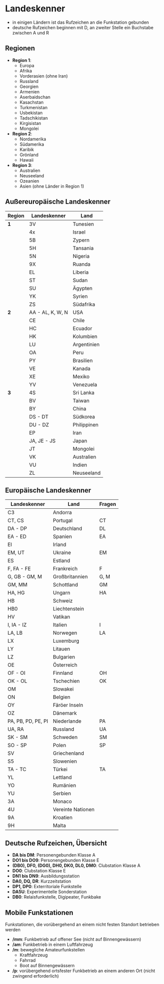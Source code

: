 # Landeskenner

- in einigen Ländern ist das Rufzeichen an die Funkstation gebunden
- deutsche Rufzeichen beginnen mit D, an zweiter Stelle ein Buchstabe zwischen A und R

## Regionen

- **Region 1**:
  - Europa
  - Afrika
  - Vorderasien (ohne Iran)
  - Russland
  - Georgien
  - Armenien
  - Aserbaidschan
  - Kasachstan
  - Turkmenistan
  - Usbekistan
  - Tadschikistan
  - Kirgisistan
  - Mongolei
- **Region 2**:
  - Nordamerika
  - Südamerika
  - Karibik
  - Grönland
  - Hawaii
- **Region 3**:
  - Australien
  - Neuseeland
  - Ozeanien
  - Asien (ohne Länder in Region 1)

## Außereuropäische Landeskenner

| Region | Landeskenner     | Land        |
| ------ | ---------------- | ----------- |
| **1**  | 3V               | Tunesien    |
|        | 4x               | Israel      |
|        | 5B               | Zypern      |
|        | 5H               | Tansania    |
|        | 5N               | Nigeria     |
|        | 9X               | Ruanda      |
|        | EL               | Liberia     |
|        | ST               | Sudan       |
|        | SU               | Ägypten     |
|        | YK               | Syrien      |
|        | ZS               | Südafrika   |
| **2**  | AA - AL, K, W, N | USA         |
|        | CE               | Chile       |
|        | HC               | Ecuador     |
|        | HK               | Kolumbien   |
|        | LU               | Argentinien |
|        | OA               | Peru        |
|        | PY               | Brasilien   |
|        | VE               | Kanada      |
|        | XE               | Mexiko      |
|        | YV               | Venezuela   |
| **3**  | 4S               | Sri Lanka   |
|        | BV               | Taiwan      |
|        | BY               | China       |
|        | DS - DT          | Südkorea    |
|        | DU - DZ          | Philippinen |
|        | EP               | Iran        |
|        | JA, JE - JS      | Japan       |
|        | JT               | Mongolei    |
|        | VK               | Australien  |
|        | VU               | Indien      |
|        | ZL               | Neuseeland  |

## Europäische Landeskenner

| Landeskenner       | Land              | Fragen |
| ------------------ | ----------------- | ------ |
| C3                 | Andorra           |        |
| CT, CS             | Portugal          | CT     |
| DA - DP            | Deutschland       | DL     |
| EA - ED            | Spanien           | EA     |
| EI                 | Irland            |        |
| EM, UT             | Ukraine           | EM     |
| ES                 | Estland           |        |
| F, FA - FE         | Frankreich        | F      |
| G, GB - GM, M      | Großbritannien    | G, M   |
| GM, MM             | Schottland        | GM     |
| HA, HG             | Ungarn            | HA     |
| HB                 | Schweiz           |        |
| HB0                | Liechtenstein     |        |
| HV                 | Vatikan           |        |
| I, IA - IZ         | Italien           | I      |
| LA, LB             | Norwegen          | LA     |
| LX                 | Luxemburg         |        |
| LY                 | Litauen           |        |
| LZ                 | Bulgarien         |        |
| OE                 | Österreich        |        |
| OF - OI            | Finnland          | OH     |
| OK - OL            | Tschechien        | OK     |
| OM                 | Slowakei          |        |
| ON                 | Belgien           |        |
| OY                 | Färöer Inseln     |        |
| OZ                 | Dänemark          |        |
| PA, PB, PD, PE, PI | Niederlande       | PA     |
| UA, RA             | Russland          | UA     |
| SK - SM            | Schweden          | SM     |
| SO - SP            | Polen             | SP     |
| SV                 | Griechenland      |        |
| S5                 | Slowenien         |        |
| TA - TC            | Türkei            | TA     |
| YL                 | Lettland          |        |
| YO                 | Rumänien          |        |
| YU                 | Serbien           |        |
| 3A                 | Monaco            |        |
| 4U                 | Vereinte Nationen |        |
| 9A                 | Kroatien          |        |
| 9H                 | Malta             |        |

## Deutsche Rufzeichen, Übersicht

- **DA bis DM**: Personengebunden Klasse A
- **DO1 bis DO9**: Personengebunden Klasse E
- **(DB0), DF0, (DG0), DH0, DK0, DL0, DM0**: Clubstation Klasse A
- **DO0**: Clubstation Klasse E
- **DN1 bis DN9**: Ausbildungsstation
- **DA0, DQ, DR**: Kurzzeitstation
- **DP1, DP0**: Exterritoriale Funkstelle
- **DA5U**: Experimentelle Sonderstation
- **DB0**: Relaisfunkstelle, Digipeater, Funkbake

## Mobile Funkstationen

Funkstationen, die vorübergehend an einem nicht festen Standort betrieben werden

- **/mm**: Funkbetrieb auf offener See (nicht auf Binnengewässern)
- **/am**: Funkbetrieb in einem Luftfahrzeug
- **/m**: bewegliche Amateurfunkstellen
  - Kraftfahrzeug
  - Fahrrad
  - Boot auf Binnengewässern
- **/p**: vorübergehend ortsfester Funkbetrieb an einem anderen Ort (nicht zwingend erforderlich)
